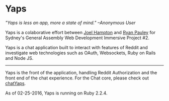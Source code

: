 # Yaps

*"Yaps is less an app, more a state of mind." –Anonymous User*

Yaps is a colaborative effort between [Joel Hampton](https://twitter.com/contact411) and [Ryan Pauley](https://twitter.com/ryapauley) for Sydney's General Assembly Web Development Immersive Project #2.

Yaps is a chat application built to interact with features of Reddit and investigate web technologies such as OAuth, Websockets, Ruby on Rails and Node JS.

---

Yaps is the front of the application, handling Reddit Authorization and the front end of the chat experience. For the Chat core, please check out [chatYaps](https://github.com/mendokusai/chatNode).

As of 02-25-2016, Yaps is running on Ruby 2.2.4.
